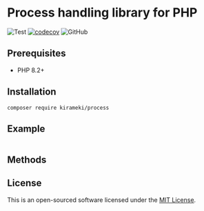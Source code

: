 # Process handling library for PHP

![Test](https://github.com/kirameki-php/process/actions/workflows/test.yml/badge.svg)
[![codecov](https://codecov.io/gh/kirameki-php/process/branch/main/graph/badge.svg?token=1PV8FB4O4O)](https://codecov.io/gh/kirameki-php/process)
![GitHub](https://img.shields.io/github/license/kirameki-php/process)

## Prerequisites

- PHP 8.2+

## Installation

```
composer require kirameki/process
```

## Example

```php

```

## Methods

## License

This is an open-sourced software licensed under the [MIT License](LICENSE).
